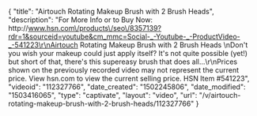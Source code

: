 {
    "title": "Airtouch Rotating Makeup Brush with 2 Brush Heads",
    "description": "For More Info or to Buy Now: http:\/\/www.hsn.com\/products\/seo\/8357139?rdr=1&sourceid=youtube&cm_mmc=Social-_-Youtube-_-ProductVideo-_-541223\r\nAirtouch Rotating Makeup Brush with 2 Brush Heads  \nDon't you wish your makeup could just apply itself? It's not quite possible (yet!) but short of that, there's this supereasy brush that does all...\r\nPrices shown on the previously recorded video may not represent the current price.  View hsn.com to view the current selling price. HSN Item #541223",
    "videoid": "112327766",
    "date_created": "1502245806",
    "date_modified": "1503416065",
    "type": "captivate",
    "layout": "video",
    "url": "\/v\/airtouch-rotating-makeup-brush-with-2-brush-heads\/112327766"
}